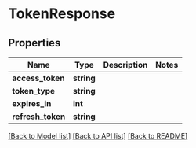 # TokenResponse

## Properties
Name | Type | Description | Notes
------------ | ------------- | ------------- | -------------
**access_token** | **string** |  | 
**token_type** | **string** |  | 
**expires_in** | **int** |  | 
**refresh_token** | **string** |  | 

[[Back to Model list]](../../README.md#documentation-for-models) [[Back to API list]](../../README.md#documentation-for-api-endpoints) [[Back to README]](../../README.md)


